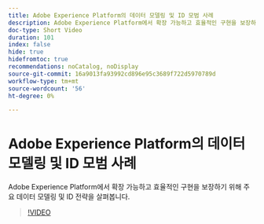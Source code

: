 ```yaml
---
title: Adobe Experience Platform의 데이터 모델링 및 ID 모범 사례
description: Adobe Experience Platform에서 확장 가능하고 효율적인 구현을 보장하기 위해 주요 데이터 모델링 및 ID 전략을 살펴봅니다.
doc-type: Short Video
duration: 101
index: false
hide: true
hidefromtoc: true
recommendations: noCatalog, noDisplay
source-git-commit: 16a9013fa93992cd896e95c3689f722d5970789d
workflow-type: tm+mt
source-wordcount: '56'
ht-degree: 0%

---
```



# Adobe Experience Platform의 데이터 모델링 및 ID 모범 사례

Adobe Experience Platform에서 확장 가능하고 효율적인 구현을 보장하기 위해 주요 데이터 모델링 및 ID 전략을 살펴봅니다.

<!-- 72_S655_3442541_100_best-practices-for-data-modeling-and-identity-in-adobe-experience-platform -->
>[!VIDEO](https://video.tv.adobe.com/v/3458310/?learn=on&enablevpops=true)
